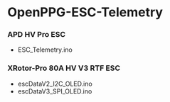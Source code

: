 # OpenPPG-ESC-Telemetry

### APD HV Pro ESC
- ESC_Telemetry.ino

### XRotor-Pro 80A HV V3 RTF ESC 
- escDataV2_I2C_OLED.ino
- escDataV3_SPI_OLED.ino
